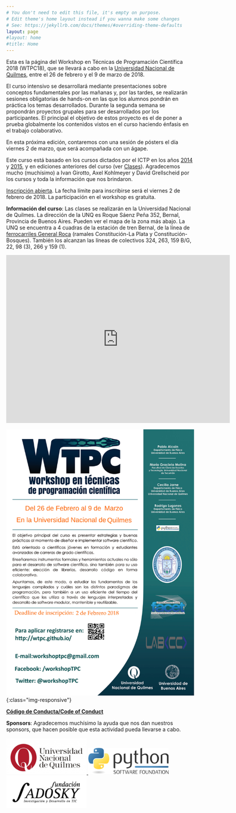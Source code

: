 ```yaml
---
# You don't need to edit this file, it's empty on purpose.
# Edit theme's home layout instead if you wanna make some changes
# See: https://jekyllrb.com/docs/themes/#overriding-theme-defaults
layout: page 
#layout: home
#title: Home
---
```


Esta es la página del Workshop en Técnicas de Programación Científica
2018 (WTPC18), que se llevará a cabo en la [Universidad Nacional de
Quilmes](https://www.google.com.ar/maps/place/Universidad+Nacional+de+Quilmes/@-34.7065604,-58.2807164,17z/data=!3m1!4b1!4m5!3m4!1s0x95a331fe293db393:0x2a0a79e3ff445dfe!8m2!3d-34.7065604!4d-58.2785224),
entre el 26 de febrero y el 9 de marzo de 2018.

El curso intensivo se desarrollará mediante presentaciones sobre
conceptos fundamentales por las mañanas y, por las tardes, se
realizarán sesiones obligatorias de hands-on en las que los alumnos
pondrán en práctica los temas desarrollados. Durante la segunda semana
se propondrán proyectos grupales para ser desarrollados por los
participantes. El principal el objetivo de estos proyecto es el de
poner a prueba globalmente los contenidos vistos en el curso haciendo
énfasis en el trabajo colaborativo.

En esta próxima edición, contaremos con una sesión de pósters el día
viernes 2 de marzo, que será acompañada con un ágape.

Este curso está basado en los cursos dictados por el ICTP en los años
[2014](http://indico.ictp.it/event/a13190) y
[2015](http://indico.ictp.it/event/a14258/), y en ediciones anteriores
del curso (ver [Clases](/clases/)). Agradecemos mucho (muchísimo) a
Ivan Girotto, Axel Kohlmeyer y David Grellscheid por los cursos y toda
la información que nos brindaron.

[Inscripción abierta](/registrarse/). La fecha límite para inscribirse
será el viernes 2 de febrero de 2018. La participación en el workshop
es gratuita.

<!--[Inscripción cerrada](/registrarse/). La inscripción se abrirá a fines
del 2017. La participación en el workshop es gratuita.-->

<!---[**Información de alojamientos**](/WTPC17_HOTELES_TUCUMAN.pdf) en San Miguel de Tucumán.-->

**Información del curso**: Las clases se realizarán en la Universidad
Nacional de Quilmes.  La dirección de la UNQ es Roque Sáenz Peña 352,
Bernal, Provincia de Buenos Aires. Pueden ver el mapa de la zona más
abajo. La UNQ se encuentra a 4 cuadras de la estación de tren Bernal,
de la línea de [ferrocarriles General
Roca](http://www.trenroca.com.ar/) (ramales Constitución-La Plata y
Constitución-Bosques). También los alcanzan las líneas de colectivos
324, 263, 159 B/G, 22, 98 (3), 266 y 159 (1).
<iframe src="https://www.google.com/maps/embed?pb=!1m18!1m12!1m3!1d3279.9109978062884!2d-58.28093639032491!3d-34.70742473094307!2m3!1f0!2f0!3f0!3m2!1i1024!2i768!4f13.1!3m3!1m2!1s0x95a331fe293db393%3A0x2a0a79e3ff445dfe!2sUniversidad+Nacional+de+Quilmes!5e0!3m2!1ses-419!2sar!4v1496862909147" width="600" height="450" frameborder="0" style="border:0" allowfullscreen></iframe>

![poster](/img/poster2018.jpg){:class="img-responsive"}


[**Código de Conducta/Code of Conduct**](/code_of_conduct.pdf)


**Sponsors**: Agradecemos muchísimo la ayuda que nos dan nuestros
  sponsors, que hacen posible que esta actividad pueda llevarse a
  cabo.

<a href="http://www.unq.edu.ar/">
   <img src="/img/sponsors/logo-unq-alta-calidad.jpg" alt="UNQ" style="width: 216px;"/>
</a>
<a href="https://www.python.org/psf/">
   <img src="/img/sponsors/psf-logo-narrow-256x84-alpha.png" alt="PSF" style="width: 216px;"/>
</a>
<a href="http://www.fundacionsadosky.org.ar/">
   <img src="/img/sponsors/logo_fundacionsadosky.png" alt="PSF" style="width: 216px;"/>
</a>

